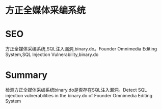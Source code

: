 # 方正全媒体采编系统
# SEO
方正全媒体采编系统,SQL注入漏洞,binary.do。Founder Omnimedia Editing System,SQL Injection Vulnerability,binary.do
# Summary
检测方正全媒体采编系统binary.do是否存在SQL注入漏洞。Detect SQL injection vulnerabilities in the binary.do of Founder Omnimedia Editing System

